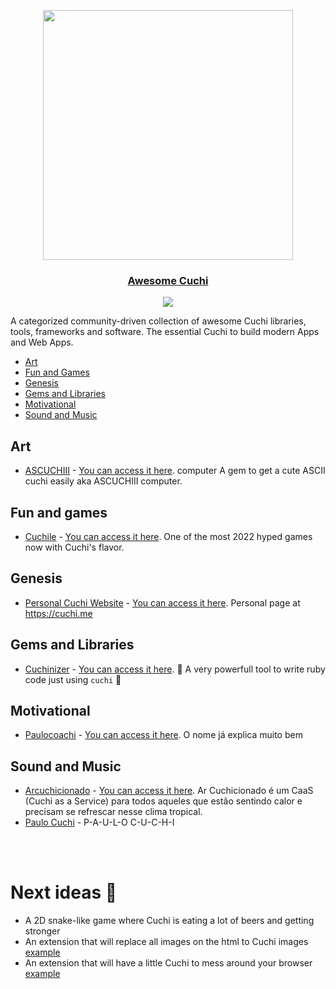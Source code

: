 <div align="center">
  <p>
    <a href="https://github.com/kammradt/awesome-cuchi"><img height="400" src="cuchi.png"></a>
  </p>
  <h3><a href="https://awesome-ruby.com">Awesome Cuchi</a></h3>
  <p>
    <a href="https://github.com/kammradt/awesome-cuchi"><img src="https://cdn.rawgit.com/sindresorhus/awesome/d7305f38d29fed78fa85652e3a63e154dd8e8829/media/badge.svg"></a>
  </p>
</div>

A categorized community-driven collection of awesome Cuchi libraries, tools, frameworks and software. The essential Cuchi to build modern Apps and Web Apps.

* [Art](#art)
* [Fun and Games](#fun-and-games)
* [Genesis](#genesis)
* [Gems and Libraries](#gems-and-libraries)
* [Motivational](#motivational)
* [Sound and Music](#sound-and-music)


## Art
* [ASCUCHIII](https://github.com/kammradt/ascuchiii) - [You can access it here](https://rubygems.org/gems/ascuchiii/). computer A gem to get a cute ASCII cuchi easily aka ASCUCHIII computer. 

## Fun and games
* [Cuchile](https://github.com/VGasparini/cuchile) - [You can access it here](https://cuchile.vercel.app/). One of the most 2022 hyped games now with Cuchi's flavor. 

## Genesis
* [Personal Cuchi Website](https://github.com/cuchi/website) - [You can access it here](https://cuchi.me/). Personal page at https://cuchi.me

## Gems and Libraries
* [Cuchinizer](https://github.com/kammradt/cuchinizer) - [You can access it here](https://rubygems.org/gems/cuchinizer). :gem: A very powerfull tool to write ruby code just using `cuchi` :gem:

## Motivational
* [Paulocoachi](https://github.com/kammradt/paulocoachi) - [You can access it here](https://paulocoachi.vercel.app/). O nome já explica muito bem

## Sound and Music
* [Arcuchicionado](https://github.com/henrilhos/arcuchicionado) - [You can access it here](https://arcuchicionado.vercel.app/). Ar Cuchicionado é um CaaS (Cuchi as a Service) para todos aqueles que estão sentindo calor e precisam se refrescar nesse clima tropical.
* [Paulo Cuchi](https://suno.com/song/df500079-25ea-4efc-b60d-fa154042e289) - P-A-U-L-O C-U-C-H-I

<br>
<br>

# Next ideas :rocket:

- A 2D snake-like game where Cuchi is eating a lot of beers and getting stronger  
- An extension that will replace all images on the html to Cuchi images [example](https://chrome.google.com/webstore/detail/ncage/mpnfndnehgmmonhfcfdnaemdeokofgaf?hl=pt-BR)
- An extension that will have a little Cuchi to mess around your browser [example](https://chrome.google.com/webstore/detail/shimeji-browser-extension/gohjpllcolmccldfdggmamodembldgpc)



